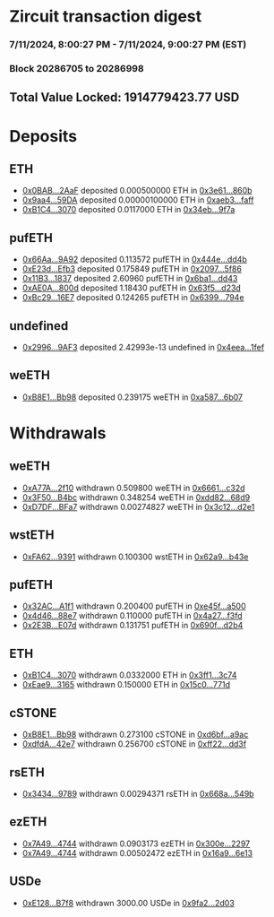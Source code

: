 # Zircuit transaction digest
### 7/11/2024, 8:00:27 PM - 7/11/2024, 9:00:27 PM (EST)
### Block 20286705 to 20286998

## Total Value Locked: 1914779423.77 USD

# Deposits
## ETH
- [0x0BAB...2AaF](https://etherscan.io/address/0x0BABab11525EEfA3F805D41f0dA08f16f1672AaF) deposited 0.000500000 ETH in [0x3e61...860b](https://etherscan.io/tx/0x0BABab11525EEfA3F805D41f0dA08f16f1672AaF)
- [0x9aa4...59DA](https://etherscan.io/address/0x9aa4B6936Ce0804DB3eB31E8406ab5628B3459DA) deposited 0.00000100000 ETH in [0xaeb3...faff](https://etherscan.io/tx/0x9aa4B6936Ce0804DB3eB31E8406ab5628B3459DA)
- [0xB1C4...3070](https://etherscan.io/address/0xB1C43b61c92d603Bf2c9E81f9e7F89f0e94e3070) deposited 0.0117000 ETH in [0x34eb...9f7a](https://etherscan.io/tx/0xB1C43b61c92d603Bf2c9E81f9e7F89f0e94e3070)
## pufETH
- [0x66Aa...9A92](https://etherscan.io/address/0x66AaA9efF8Ce0573C81eD5b54D9B7f979e449A92) deposited 0.113572 pufETH in [0x444e...dd4b](https://etherscan.io/tx/0x66AaA9efF8Ce0573C81eD5b54D9B7f979e449A92)
- [0xE23d...Efb3](https://etherscan.io/address/0xE23d3bBC11CF39b716F13b4b93E1Df1C8Ed3Efb3) deposited 0.175849 pufETH in [0x2097...5f86](https://etherscan.io/tx/0xE23d3bBC11CF39b716F13b4b93E1Df1C8Ed3Efb3)
- [0x11B3...1837](https://etherscan.io/address/0x11B390EeE6c51A6Ec2dB36A4C075fDA4E2311837) deposited 2.60960 pufETH in [0x6ba1...dd43](https://etherscan.io/tx/0x11B390EeE6c51A6Ec2dB36A4C075fDA4E2311837)
- [0xAE0A...800d](https://etherscan.io/address/0xAE0A65186636531eD21CCcfA70cEB6d51184800d) deposited 1.18430 pufETH in [0x63f5...d23d](https://etherscan.io/tx/0xAE0A65186636531eD21CCcfA70cEB6d51184800d)
- [0xBc29...16E7](https://etherscan.io/address/0xBc295E526362139bE21C831e90D9559DB91E16E7) deposited 0.124265 pufETH in [0x6399...794e](https://etherscan.io/tx/0xBc295E526362139bE21C831e90D9559DB91E16E7)
## undefined
- [0x2996...9AF3](https://etherscan.io/address/0x299667e0B886bc54b74C6229730c2AA6082c9AF3) deposited 2.42993e-13 undefined in [0x4eea...1fef](https://etherscan.io/tx/0x299667e0B886bc54b74C6229730c2AA6082c9AF3)
## weETH
- [0xB8E1...Bb98](https://etherscan.io/address/0xB8E134b0c9B82914042E03e1B8a07dd0b912Bb98) deposited 0.239175 weETH in [0xa587...6b07](https://etherscan.io/tx/0xB8E134b0c9B82914042E03e1B8a07dd0b912Bb98)
# Withdrawals
## weETH
- [0xA77A...2f10](https://etherscan.io/address/0xA77A442FAef0dAa21025657F1BFD42b5EDB12f10) withdrawn 0.509800 weETH in [0x6661...c32d](https://etherscan.io/tx/0xA77A442FAef0dAa21025657F1BFD42b5EDB12f10)
- [0x3F50...B4bc](https://etherscan.io/address/0x3F50a857744FB59831d20f21b7f63452bc40B4bc) withdrawn 0.348254 weETH in [0xdd82...68d9](https://etherscan.io/tx/0x3F50a857744FB59831d20f21b7f63452bc40B4bc)
- [0xD7DF...BFa7](https://etherscan.io/address/0xD7DF7E085214743530afF339aFC420c7c720BFa7) withdrawn 0.00274827 weETH in [0x3c12...d2e1](https://etherscan.io/tx/0xD7DF7E085214743530afF339aFC420c7c720BFa7)
## wstETH
- [0xFA62...9391](https://etherscan.io/address/0xFA62deb34Ad1FdFA3B89A98c1A91C958192C9391) withdrawn 0.100300 wstETH in [0x62a9...b43e](https://etherscan.io/tx/0xFA62deb34Ad1FdFA3B89A98c1A91C958192C9391)
## pufETH
- [0x32AC...A1f1](https://etherscan.io/address/0x32AC6303D00f3359C94682F8fE92a71A9302A1f1) withdrawn 0.200400 pufETH in [0xe45f...a500](https://etherscan.io/tx/0x32AC6303D00f3359C94682F8fE92a71A9302A1f1)
- [0x4d46...88e7](https://etherscan.io/address/0x4d468bABffceF0C72375fC946140C444c53c88e7) withdrawn 0.110000 pufETH in [0x4a27...f3fd](https://etherscan.io/tx/0x4d468bABffceF0C72375fC946140C444c53c88e7)
- [0x2E3B...E07d](https://etherscan.io/address/0x2E3B8B4EfCC961A2af2913FFd5817012Fae9E07d) withdrawn 0.131751 pufETH in [0x690f...d2b4](https://etherscan.io/tx/0x2E3B8B4EfCC961A2af2913FFd5817012Fae9E07d)
## ETH
- [0xB1C4...3070](https://etherscan.io/address/0xB1C43b61c92d603Bf2c9E81f9e7F89f0e94e3070) withdrawn 0.0332000 ETH in [0x3ff1...3c74](https://etherscan.io/tx/0xB1C43b61c92d603Bf2c9E81f9e7F89f0e94e3070)
- [0xEae9...3165](https://etherscan.io/address/0xEae9C2A2C803BEcbC81F3A485a7cdA9D03E33165) withdrawn 0.150000 ETH in [0x15c0...771d](https://etherscan.io/tx/0xEae9C2A2C803BEcbC81F3A485a7cdA9D03E33165)
## cSTONE
- [0xB8E1...Bb98](https://etherscan.io/address/0xB8E134b0c9B82914042E03e1B8a07dd0b912Bb98) withdrawn 0.273100 cSTONE in [0xd6bf...a9ac](https://etherscan.io/tx/0xB8E134b0c9B82914042E03e1B8a07dd0b912Bb98)
- [0xdfdA...42e7](https://etherscan.io/address/0xdfdAAEd52c1727a3E1548c7a6a2d9ff2291742e7) withdrawn 0.256700 cSTONE in [0xff22...dd3f](https://etherscan.io/tx/0xdfdAAEd52c1727a3E1548c7a6a2d9ff2291742e7)
## rsETH
- [0x3434...9789](https://etherscan.io/address/0x34349c5569e7B846c3558961552D2202760A9789) withdrawn 0.00294371 rsETH in [0x668a...549b](https://etherscan.io/tx/0x34349c5569e7B846c3558961552D2202760A9789)
## ezETH
- [0x7A49...4744](https://etherscan.io/address/0x7A493Be5c2ce014cD049Bf178a1ac0Db1B434744) withdrawn 0.0903173 ezETH in [0x300e...2297](https://etherscan.io/tx/0x7A493Be5c2ce014cD049Bf178a1ac0Db1B434744)
- [0x7A49...4744](https://etherscan.io/address/0x7A493Be5c2ce014cD049Bf178a1ac0Db1B434744) withdrawn 0.00502472 ezETH in [0x16a9...6e13](https://etherscan.io/tx/0x7A493Be5c2ce014cD049Bf178a1ac0Db1B434744)
## USDe
- [0xE128...B7f8](https://etherscan.io/address/0xE12829451577522cA93Fdfe592b67708efE2B7f8) withdrawn 3000.00 USDe in [0x9fa2...2d03](https://etherscan.io/tx/0xE12829451577522cA93Fdfe592b67708efE2B7f8)
